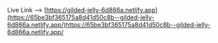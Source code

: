Live Link --> [https://gilded-jelly-6d866a.netlify.app](https://65be3bf365175a8d41d50c8b--gilded-jelly-6d866a.netlify.app/)https://65be3bf365175a8d41d50c8b--gilded-jelly-6d866a.netlify.app/
